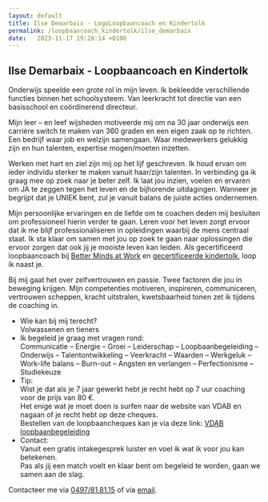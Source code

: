 ```yaml
---
layout: default
title: Ilse Demarbaix - LogoLoopbaancoach en Kindertolk
permalink: /loopbaancoach_kindertolk/ilse_demarbaix
date:   2023-11-17 19:28:14 +0100
---
```


## Ilse Demarbaix - Loopbaancoach en Kindertolk 

<!-- <img src="/assets/img/Steffie_SQ.jpg" class="circular--square"> -->


Onderwijs speelde een grote rol in mijn leven. Ik bekleedde verschillende functies binnen het schoolsysteem. Van leerkracht tot directie van een basisschool en coördinerend directeur.  

Mijn leer – en leef wijsheden motiveerde mij om na 30 jaar onderwijs een carrière switch te maken van 360 graden en een eigen zaak op te richten. Een bedrijf waar job en welzijn samengaan. Waar medewerkers gelukkig zijn en hun talenten, expertise mogen/moeten inzetten.  

Werken met hart en ziel zijn mij op het lijf geschreven. Ik houd ervan om ieder individu sterker te maken vanuit haar/zijn talenten.  In verbinding ga ik graag mee op zoek naar je beter zelf. Ik laat jou inzien, voelen en ervaren om JA te zeggen tegen het leven en de bijhorende uitdagingen. Wanneer je begrijpt dat je UNIEK bent, zul je vanuit balans de juiste acties ondernemen.  

Mijn persoonlijke ervaringen en de liefde om te coachen deden mij besluiten om professioneel hierin verder te gaan. Leren voor het leven zorgt ervoor dat ik me blijf professionaliseren in opleidingen waarbij de mens centraal staat. 
Ik sta klaar om samen met jou op zoek te gaan naar oplossingen die ervoor zorgen dat ook jij je mooiste leven kan leiden.
Als gecertificeerd loopbaancoach bij [Better Minds at Work](https://bettermindscoaching.com/coach/ilse-demarbaix) en [gecertificeerde kindertolk](https://presentchild.com/), loop ik naast je.  

Bij mij gaat het over zelfvertrouwen en passie. Twee factoren die jou in beweging krijgen. Mijn competenties motiveren, inspireren, communiceren, vertrouwen scheppen, kracht uitstralen, kwetsbaarheid tonen zet ik tijdens de coaching in.  

- Wie kan bij mij terecht?  
Volwassenen en tieners
- Ik begeleid je graag met vragen rond:  
Communicatie – Energie – Groei – Leiderschap – Loopbaanbegeleiding – Onderwijs – Talentontwikkeling – Veerkracht – Waarden – Werkgeluk – Work-life balans – Burn-out – Angsten en verlangen – Perfectionisme – Studiekeuze 
- Tip:  
Wist je dat als je 7 jaar gewerkt hebt je recht hebt op 7 uur coaching voor de prijs van 80 €.  
Het enige wat je moet doen is surfen naar de website van VDAB en nagaan of je recht hebt op deze cheques.  
Bestellen van de loopbaancheques kan je via deze link: [VDAB loopbaanbegeleiding](https://www.vdab.be/loopbaanbegeleiding)
- Contact:  
Vanuit een gratis intakegesprek luister en voel ik wat ik voor jou kan betekenen.  
Pas als jij een match voelt en klaar bent om begeleid te worden, gaan we samen aan de slag. 
  
  
Contacteer me via <a href="tel:+32497818115" itemprop="telephone">0497/81.81.15</a> of via <a href="mailto:demarbaix.ilse@telenet.be" itemprop="email">email</a>.
  
  